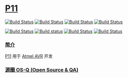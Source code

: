 ﻿# [P11](https://github.com/OS-Q/P11)

[![Build Status](https://github.com/OS-Q/P11/workflows/macos/badge.svg)](https://github.com/OS-Q/P11/actions/workflows/macos.yml)
[![Build Status](https://github.com/OS-Q/P11/workflows/ubuntu/badge.svg)](https://github.com/OS-Q/P11/actions/workflows/ubuntu.yml)
[![Build Status](https://github.com/OS-Q/P11/workflows/windows/badge.svg)](https://github.com/OS-Q/P11/actions/workflows/windows.yml)
[![Build Status](https://github.com/OS-Q/P11/workflows/PlatformIO/badge.svg)](https://github.com/OS-Q/P11/actions/workflows/platformio.yml)

[![Build Status](https://travis-ci.com/OS-Q/P11.svg?branch=master)](https://travis-ci.com/OS-Q/P11)
[![Build status](https://ci.appveyor.com/api/projects/status/oxruuertfmjb4c3r?svg=true)](https://ci.appveyor.com/project/Qitas/p11)
[![Build Status](https://cloud.drone.io/api/badges/OS-Q/P11/status.svg)](https://cloud.drone.io/OS-Q/P11)
[![Build Status](https://circleci.com/gh/OS-Q/P11.svg?style=svg)](https://circleci.com/gh/OS-Q/P11)
### [简介](https://github.com/OS-Q/P11/wiki)

[P11](https://github.com/OS-Q/P11) 用于 [Atmel AVR](http://www.microchip.com/) 开发

### [源圈 OS-Q (Open Source & QA) ](http://www.OS-Q.com)
